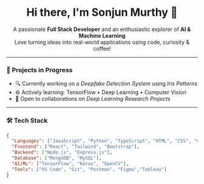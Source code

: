 <h1 align="center">Hi there, I'm Sonjun Murthy 👋</h1>

<p align="center">
  A passionate <b>Full Stack Developer</b> and an enthusiastic explorer of <b>AI & Machine Learning</b><br>
  Love turning ideas into real-world applications using code, curiosity & coffee!
</p>

---

### 🚀 Projects in Progress
- 🔍 Currently working on a *Deepfake Detection System* using *Iris Patterns*
- ⚙ Actively learning: TensorFlow • Deep Learning • Computer Vision
- 🤝 Open to collaborations on *Deep Learning Research Projects*

---

### 🛠 Tech Stack
```json
{
  "Languages": ["JavaScript", "Python", "TypeScript", "HTML", "CSS", "C", "C++"],
  "Frontend": ["React", "Tailwind", "Bootstrap"],
  "Backend": ["Node.js", "Express.js"],
  "Database": ["MongoDB", "MySQL"],
  "AI/ML": ["TensorFlow", "Keras", "OpenCV"],
  "Tools": ["VS Code", "Git", "Postman", "Figma","Tableau"]
}
